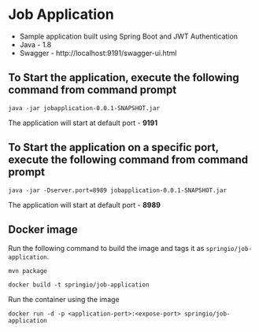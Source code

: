 # Job Application

* Sample application built using Spring Boot and JWT Authentication
* Java - 1.8
* Swagger - http://localhost:9191/swagger-ui.html

## To Start the application, execute the following command from command prompt

`java -jar jobapplication-0.0.1-SNAPSHOT.jar`

The application will start at default port - **9191**

## To Start the application on a specific port, execute the following command from command prompt

`java -jar -Dserver.port=8989 jobapplication-0.0.1-SNAPSHOT.jar`

The application will start at default port - **8989**

## Docker image

Run the following command to build the image and tags it as `springio/job-application`.

`mvn package`

`docker build -t springio/job-application`

Run the container using the image 

`docker run -d -p <application-port>:<expose-port> springio/job-application`
